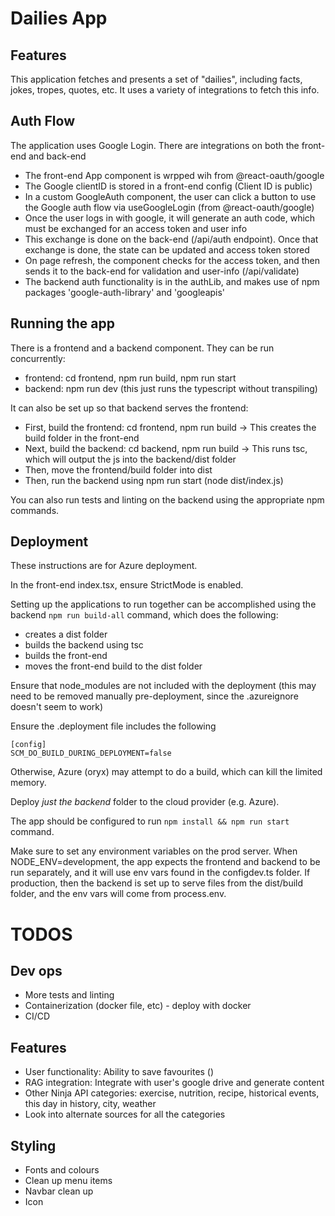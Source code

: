 # Dailies App

## Features

This application fetches and presents a set of "dailies", including facts, jokes, tropes, quotes, etc. It uses a variety of integrations to fetch this info. 


## Auth Flow

The application uses Google Login. There are integrations on both the front-end and back-end
- The front-end App component is wrpped wih <GoogleOAuthProvider> from @react-oauth/google
- The Google clientID is stored in a front-end config (Client ID is public)
- In a custom GoogleAuth component, the user can click a button to use the Google auth flow via useGoogleLogin (from @react-oauth/google)
- Once the user logs in with google, it will generate an auth code, which must be exchanged for an access token and user info
- This exchange is done on the back-end (/api/auth endpoint). Once that exchange is done, the state can be updated and access token stored
- On page refresh, the component checks for the access token, and then sends it to the back-end for validation and user-info (/api/validate)
- The backend auth functionality is in the authLib, and makes use of npm packages 'google-auth-library' and 'googleapis'


## Running the app

There is a frontend and a backend component. They can be run concurrently:
- frontend: cd frontend, npm run build, npm run start
- backend: npm run dev (this just runs the typescript without transpiling)

It can also be set up so that backend serves the frontend:
- First, build the frontend: cd frontend, npm run build -> This creates the build folder in the front-end
- Next, build the backend: cd backend, npm run build -> This runs tsc, which will output the js into the backend/dist folder
- Then, move the frontend/build folder into dist
- Then, run the backend using npm run start (node dist/index.js) 

You can also run tests and linting on the backend using the appropriate npm commands.

## Deployment
These instructions are for Azure deployment.

In the front-end index.tsx, ensure StrictMode is enabled.

Setting up the applications to run together can be accomplished using the backend `npm run build-all` command, which does the following:
- creates a dist folder
- builds the backend using tsc
- builds the front-end
- moves the front-end build to the dist folder 

Ensure that node_modules are not included with the deployment (this may need to be removed manually pre-deployment, since the .azureignore doesn't seem to work)

Ensure the .deployment file includes the following
```
[config]
SCM_DO_BUILD_DURING_DEPLOYMENT=false
```
Otherwise, Azure (oryx) may attempt to do a build, which can kill the limited memory.

Deploy *just the backend* folder to the cloud provider (e.g. Azure).

The app should be configured to run `npm install && npm run start` command. 

Make sure to set any environment variables on the prod server. When NODE_ENV=development, the app expects the frontend and backend to be run separately, and it will use env vars found in the configdev.ts folder. If production, then the backend is set up to serve files from the dist/build folder, and the env vars will come from process.env.


# TODOS

## Dev ops
- More tests and linting
- Containerization (docker file, etc) - deploy with docker
- CI/CD

## Features
- User functionality: Ability to save favourites ()
- RAG integration: Integrate with user's google drive and generate content
- Other Ninja API categories: exercise, nutrition, recipe, historical events, this day in history, city, weather
- Look into alternate sources for all the categories

## Styling
- Fonts and colours
- Clean up menu items
- Navbar clean up
- Icon
